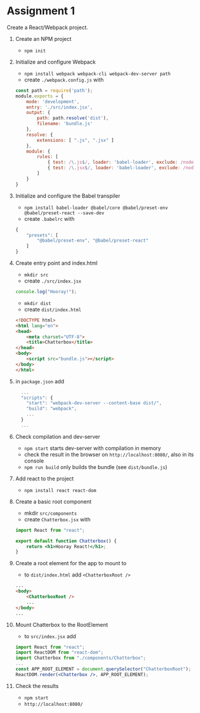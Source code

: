 # Assignment 1
Create a React/Webpack project.

1. Create an NPM project
    - `npm init`
2. Initialize and configure Webpack
    - `npm install webpack webpack-cli webpack-dev-server path`
    - create `./webpack.config.js` with

    ```javascript
    const path = require('path');
    module.exports = {
        mode: 'development',
        entry: './src/index.jsx',
        output: {
            path: path.resolve('dist'),
            filename: 'bundle.js'
        },
        resolve: {
            extensions: [ ".js", ".jsx" ]
        },
        module: {
            rules: [
                { test: /\.js$/, loader: 'babel-loader', exclude: /node_modules/ },
                { test: /\.jsx$/, loader: 'babel-loader', exclude: /node_modules/ }
            ]
        }
    }
    ```
3. Initialize and configure the Babel transpiler
    - `npm install babel-loader @babel/core @babel/preset-env @babel/preset-react --save-dev`
    - create `.babelrc` with
    ```javascript
    {
        "presets": [
            "@babel/preset-env", "@babel/preset-react"
        ]
    }
    ```
4. Create entry point and index.html
    - `mkdir src`
    - create `./src/index.jsx`
    ```javascript
    console.log("Hooray!");
    ```
    - `mkdir dist`
    - create `dist/index.html`
    ```html
    <!DOCTYPE html>
    <html lang="en">
    <head>
        <meta charset="UTF-8">
        <title>Chatterbox</title>
    </head>
    <body>
        <script src="bundle.js"></script>
    </body>
    </html>
    ```
5. in `package.json` add
    ```javascript
      ...
      "scripts": {
        "start": "webpack-dev-server --content-base dist/",
        "build": "webpack",
        ...
      }
      ...
    ``` 
6. Check compilation and dev-server
    - `npm start` starts dev-server with compilation in memory
    - check the result in the browser on `http://localhost:8080/`, also in its console
    - `npm run build` only builds the bundle (see `dist/bundle.js`)
7. Add react to the project
    - `npm install react react-dom`
8. Create a basic root component
    - mkdir `src/components`
    - create `Chatterbox.jsx` with
    ```jsx harmony
    import React from "react";
    
    export default function Chatterbox() {
        return <h1>Hooray React!</h1>;
    }
    ```
9. Create a root element for the app to mount to
    - to `dist/index.html` add `<ChatterboxRoot />`
    ```html
    ...
    <body>
        <ChatterboxRoot />
        ...
    </body>
    ...
    ```
10. Mount Chatterbox to the RootElement
    - to `src/index.jsx` add
    ```jsx harmony
    import React from "react";
    import ReactDOM from "react-dom";
    import Chatterbox from "./components/Chatterbox";
    ...
    const APP_ROOT_ELEMENT = document.querySelector("ChatterboxRoot");
    ReactDOM.render(<Chatterbox />, APP_ROOT_ELEMENT);
    ```
11. Check the results
    - `npm start`
    - `http://localhost:8080/`